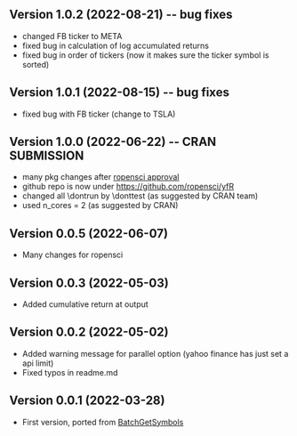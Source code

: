 ## Version 1.0.2 (2022-08-21) -- bug fixes

- changed FB ticker to META
- fixed bug in calculation of log accumulated returns
- fixed bug in order of tickers (now it makes sure the ticker symbol is sorted)

## Version 1.0.1 (2022-08-15) -- bug fixes

- fixed bug with FB ticker (change to TSLA)

## Version 1.0.0 (2022-06-22) -- CRAN SUBMISSION

- many pkg changes after [ropensci approval](https://github.com/ropensci/software-review/issues/523)
- github repo is now under <https://github.com/ropensci/yfR>
- changed all \dontrun by \donttest (as suggested by CRAN team)
- used n_cores = 2 (as suggested by CRAN)

## Version 0.0.5 (2022-06-07)

- Many changes for ropensci

## Version 0.0.3 (2022-05-03)

- Added cumulative return at output

## Version 0.0.2 (2022-05-02)

- Added warning message for parallel option (yahoo finance has just set a api limit)
- Fixed typos in readme.md

## Version 0.0.1 (2022-03-28)

- First version, ported from [BatchGetSymbols](https://github.com/msperlin/BatchGetSymbols)
